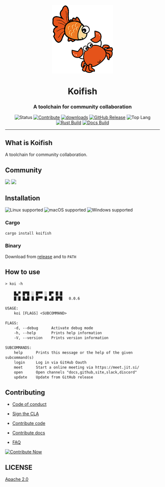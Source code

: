 <div align="center">

![Logo](./docs/theme/favicon.png)

<h1>Koifish</h1>
<h3>A toolchain for community collaboration</h3>

![Status](https://img.shields.io/badge/status-alpha-critical?color=%23E5531A&style=flat-square)
[![Contribute](https://img.shields.io/badge/contribute-now-a94064?color=%23E5531A&)](https://gitpod.io/#https://github.com/trisasnava/koifish)
[![downloads](https://img.shields.io/crates/d/koifish?style=flat-square&color=%23E5531A)](https://crates.io/crates/koifish)
[![GitHub Release](https://img.shields.io/github/v/release/trisasnava/koifish?include_prereleases&sort=semver&color=%23E5531A&style=flat-square)](https://github.com/trisasnava/koifish/releases)
![Top Lang](https://img.shields.io/github/languages/top/trisasnava/koifish?color=%23E5531A&style=flat-square)
[![Rust Build](https://img.shields.io/github/workflow/status/trisasnava/koifish/cargo-test?label=rust%20build&style=flat-square)](https://github.com/trisasnava/koifish/actions?query=workflow:cargo-test)
[![Docs Build](https://img.shields.io/github/workflow/status/trisasnava/koifish/mdbook-deploy?label=docs%20build&style=flat-square)](https://github.com/trisasnava/koifish/actions?query=workflow:mdbook-deploy)

</div>

-----------------------------------------------------------------------------------------------

## What is Koifish

A toolchain for community collaboration.

## Community

<a href="https://trisasnava.slack.com/join/shared_invite/enQtODg1NjI0NTc1NzAzLTBjYTM1YjQxZWZkMTExYTBlNTcxNjQzYTc0MjRmNDNjMmIxZmMwZjM5ODFkZWExNjJkNWMwZWRjOGJlODdiM2Q"><img src="https://img.shields.io/badge/discuss%20on-slack-4A154B?logo=slack&style=flat-square"/></a>
<a href="https://discord.gg/JeqN3Q9E"><img src="https://img.shields.io/badge/talk-on%20discord-7289DA?logo=DISCORD&style=flat-square"/></a>

## Installation

![Linux supported](https://img.shields.io/badge/Linux%20x86__64-supported%20✓-228B22?style=flat-square&logo=linux)
![macOS supported](https://img.shields.io/badge/macOS%20x86__64-supported%20✓-228B22?style=flat-square&logo=apple)
![Windows supported](https://img.shields.io/badge/Windows%20x86__64-supported%20✓-228B22?style=flat-square&logo=windows)

### Cargo

```shell
cargo install koifish
```

### Binary

Download from [release](https://github.com/trisasnava/koifish/releases/latest) and to `PATH`

## How to use

```shell script
> koi -h

    █▄▀ █▀█ ░ █▀▀ ░ █▀ █░█
    █░█ █▄█ █ █▀▀ █ ▄█ █▀█   0.0.6

USAGE:
    koi [FLAGS] <SUBCOMMAND>

FLAGS:
    -d, --debug      Activate debug mode
    -h, --help       Prints help information
    -V, --version    Prints version information

SUBCOMMANDS:
    help      Prints this message or the help of the given subcommand(s)
    login     Log in via GitHub Oauth
    meet      Start a online meeting via https://meet.jit.si/
    open      Open channels "docs,github,site,slack,discord"
    update    Update from GitHub release

```

## Contributing

- [Code of conduct](DOCS/src/contribution/CODE_OF_CONDUCT.md)

- [Sign the CLA](DOCS/src/contribution/CLA.md)

- [Contribute code](DOCS/src/contribution/code.md)

- [Contribute docs](DOCS/src/contribution/DOCS.md)

- [FAQ](docs/src/FAQ.md)

[![Contribute Now](https://img.shields.io/badge/Contribute-now-a94064?style=for-the-badge&color=%23E5531A)](https://gitpod.io/#https://GITHUB.com/trisasnava/koifish)

## LICENSE

[Apache 2.0](LICENSE)